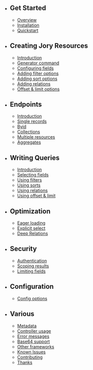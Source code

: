 - ## Get Started
    - [Overview](/{{route}}/{{version}}/overview)
    - [Installation](/{{route}}/{{version}}/installation)
    - [Quickstart](/{{route}}/{{version}}/quickstart)
    
- ## Creating Jory Resources
    - [Introduction](/{{route}}/{{version}}/creating_jory_resources)
    - [Generator command](/{{route}}/{{version}}/generator)
    - [Configuring fields](/{{route}}/{{version}}/fields)
    - [Adding filter options](/{{route}}/{{version}}/filters)
    - [Adding sort options](/{{route}}/{{version}}/sorts)
    - [Adding relations](/{{route}}/{{version}}/relations)
    - [Offset & limit options](/{{route}}/{{version}}/offset_and_limit)
    
- ## Endpoints
    - [Introduction](/{{route}}/{{version}}/endpoints)
    - [Single records](/{{route}}/{{version}}/endpoint_first)
    - [Byid](/{{route}}/{{version}}/endpoint_find)
    - [Collections](/{{route}}/{{version}}/endpoint_get)
    - [Multiple resources](/{{route}}/{{version}}/endpoint_multiple)
    - [Aggregates](/{{route}}/{{version}}/endpoint_aggregates)

- ## Writing Queries
    - [Introduction](/{{route}}/{{version}}/query_introduction)
    - [Selecting fields](/{{route}}/{{version}}/query_fields)
    - [Using filters](/{{route}}/{{version}}/query_filters)
    - [Using sorts](/{{route}}/{{version}}/query_sorts)
    - [Using relations](/{{route}}/{{version}}/query_relations)
    - [Using offset & limit](/{{route}}/{{version}}/query_offset)

- ## Optimization
    - [Eager loading](/{{route}}/{{version}}/queries)
    - [Explicit select](/{{route}}/{{version}}/queries)
    - [Deep Relations](/{{route}}/{{version}}/deep_relations)

- ## Security
    - [Authentication](/{{route}}/{{version}}/authentication)
    - [Scoping results](/{{route}}/{{version}}/scoping)
    - [Limiting fields](/{{route}}/{{version}}/queries)

- ## Configuration
    - [Config options](/{{route}}/{{version}}/queries)

- ## Various
    - [Metadata](/{{route}}/{{version}}/metadata)
    - [Controller usage](/{{route}}/{{version}}/controller_usage)
    - [Error messages](/{{route}}/{{version}}/queries)
    - [Base64 support](/{{route}}/{{version}}/queries)
    - [Other frameworks](/{{route}}/{{version}}/queries)
    - [Known Issues](/{{route}}/{{version}}/known_issues)
    - [Contributing](/{{route}}/{{version}}/contributing)
    - [Thanks](/{{route}}/{{version}}/queries)
